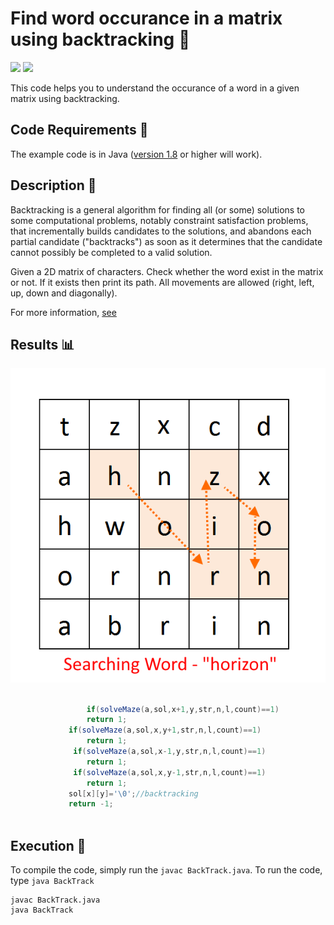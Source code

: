 # Find word occurance in a matrix using backtracking 🔎
[![](https://img.shields.io/github/license/sourcerer-io/hall-of-fame.svg?colorB=ff0000)](https://github.com/akshaybahadur21/StringRecognitionUsingBacktracking/blob/master/LICENSE.txt)  [![](https://img.shields.io/badge/Akshay-Bahadur-brightgreen.svg?colorB=ff0000)](https://akshaybahadur.com)

This code helps you to understand the occurance of a word in a given matrix using backtracking.

## Code Requirements 🦄
The example code is in Java ([version 1.8](https://java.com/en/download/) or higher will work). 

## Description 🔭
Backtracking is a general algorithm for finding all (or some) solutions to some computational problems, notably constraint satisfaction problems, that incrementally builds candidates to the solutions, and abandons each partial candidate ("backtracks") as soon as it determines that the candidate cannot possibly be completed to a valid solution.

Given a 2D matrix of char­ac­ters. Check whether the word exist in the matrix or not. If it exists then print its path. All move­ments are allowed (right, left, up, down and diagonally).

For more information, [see](http://algorithms.tutorialhorizon.com/backtracking-search-a-word-in-a-matrix/)

## Results 📊
<img src="https://github.com/akshaybahadur21/StringRecognitionUsingBacktracking/blob/master/matrix.png">


```java

                 if(solveMaze(a,sol,x+1,y,str,n,l,count)==1)
				 return 1;
			 if(solveMaze(a,sol,x,y+1,str,n,l,count)==1)
				 return 1;
			  if(solveMaze(a,sol,x-1,y,str,n,l,count)==1)
				 return 1;
			  if(solveMaze(a,sol,x,y-1,str,n,l,count)==1)
				 return 1;
			 sol[x][y]='\0';//backtracking
			 return -1;
			 

``` 

## Execution 🐉
To compile the code, simply run the `javac BackTrack.java`.
To run the code, type `java BackTrack`

```
javac BackTrack.java
java BackTrack
```
